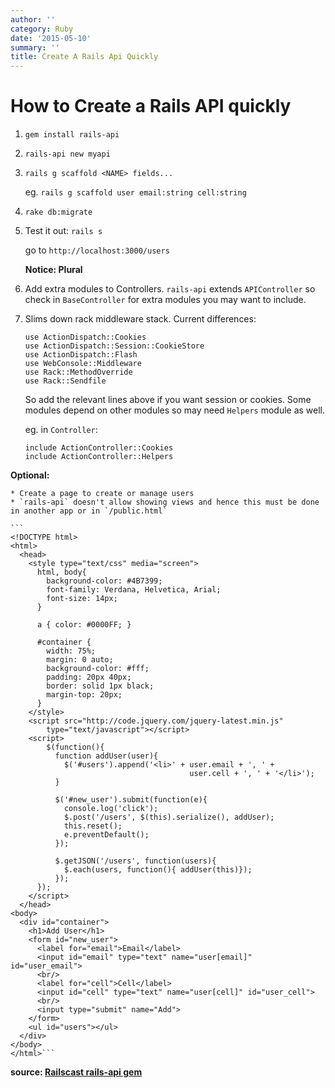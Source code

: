```yaml
---
author: ''
category: Ruby
date: '2015-05-10'
summary: ''
title: Create A Rails Api Quickly
---
```

# How to Create a Rails API quickly

1. `gem install rails-api`

2. `rails-api new myapi`

3. `rails g scaffold <NAME> fields...`

    eg. `rails g scaffold user email:string cell:string`

4. `rake db:migrate`

5. Test it out: `rails s`

    go to `http://localhost:3000/users`

    **Notice: Plural**

6. Add extra modules to Controllers. `rails-api` extends `APIController` so check in `BaseController` for extra modules you may want to include.

7. Slims down rack middleware stack. Current differences:

    ```
    use ActionDispatch::Cookies
    use ActionDispatch::Session::CookieStore
    use ActionDispatch::Flash
    use WebConsole::Middleware
    use Rack::MethodOverride
    use Rack::Sendfile
    ```

    So add the relevant lines above if you want session or cookies. Some modules depend on other modules so may need `Helpers` module as well.

    eg. in `Controller`:

    ```
    include ActionController::Cookies
    include ActionController::Helpers
    ```

**Optional:**

    * Create a page to create or manage users
    * `rails-api` doesn't allow showing views and hence this must be done in another app or in `/public.html`

    ```
    <!DOCTYPE html>
    <html>
      <head>
        <style type="text/css" media="screen">
          html, body{
            background-color: #4B7399;
            font-family: Verdana, Helvetica, Arial;
            font-size: 14px;
          }

          a { color: #0000FF; }

          #container {
            width: 75%;
            margin: 0 auto;
            background-color: #fff;
            padding: 20px 40px;
            border: solid 1px black;
            margin-top: 20px;
          }
        </style>
        <script src="http://code.jquery.com/jquery-latest.min.js"
            type="text/javascript"></script>
        <script>
            $(function(){
              function addUser(user){
                $('#users').append('<li>' + user.email + ', ' +
                                            user.cell + ', ' + '</li>');
              }

              $('#new_user').submit(function(e){
                console.log('click');
                $.post('/users', $(this).serialize(), addUser);
                this.reset();
                e.preventDefault();
              });

              $.getJSON('/users', function(users){
                $.each(users, function(){ addUser(this)});
              });
          });
        </script>
      </head>
    <body>
      <div id="container">
        <h1>Add User</h1>
        <form id="new_user">
          <label for="email">Email</label>
          <input id="email" type="text" name="user[email]" id="user_email">
          <br/>
          <label for="cell">Cell</label>
          <input id="cell" type="text" name="user[cell]" id="user_cell">
          <br/>
          <input type="submit" name="Add">
        </form>
        <ul id="users"></ul>
      </div>
    </body>
    </html>```

**source: [Railscast rails-api gem](http://railscasts.com/episodes/348-the-rails-api-gem)**
